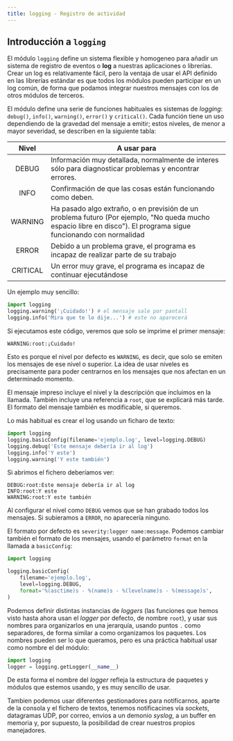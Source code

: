 ```yaml
---
title: logging - Registro de actividad
---
```

## Introducción a `logging`

El módulo `logging` define un sistema flexible y homogeneo para añadir un
sistema de registro de eventos o **log** a nuestras aplicaciones o librerías.
Crear un log es relativamente fácil, pero la ventaja de usar el API definido en
las librerías estándar es que todos los módulos pueden participar en un log
común, de forma que podamos integrar nuestros mensajes con los de otros módulos
de terceros.

El módulo define una serie de funciones habituales es sistemas de *logging*:
`debug()`, `info()`, `warning()`, `error()` y `critical()`.  Cada función tiene
un uso dependiendo de la gravedad del mensaje a emitir; estos niveles, de menor
a mayor severidad, se describen en la siguiente tabla:

| Nivel | A usar para |
|:-----:|-------------|
| DEBUG | Información muy detallada, normalmente de interes sólo para diagnosticar problemas y encontrar errores.
| INFO  | Confirmación de que las cosas están funcionando como deben.
| WARNING | Ha pasado algo extraño, o en previsión de un problema futuro (Por ejemplo, "No queda mucho espacio libre en disco"). El programa sigue funcionando con normalidad |
| ERROR | Debido a un problema grave, el programa es incapaz de realizar parte de su trabajo |
| CRITICAL | Un error muy grave, el programa es incapaz de continuar ejecutándose |

Un ejemplo muy sencillo:

```python
import logging
logging.warning('¡Cuidado!') # el mensaje sale por pantall
logging.info('Mira que te lo dije...') # este no aparecerá
```

Si ejecutamos este código, veremos que solo se imprime el primer
mensaje:

```
WARNING:root:¡Cuidado!
```

Esto es porque el nivel por defecto es `WARNING`, es decir, que solo se emiten
los mensajes de ese nivel o superior. La idea de usar niveles es precisamente
para poder centrarnos en los mensajes que nos afectan en un determinado
momento.

El mensaje impreso incluye el nivel y la descripción que incluimos en la
llamada. También incluye una referencia a `root`, que se explicará más tarde.
El formato del mensaje también es modificable, si queremos.

Lo más habitual es crear el log usando un ficharo de texto:

```python
import logging
logging.basicConfig(filename='ejemplo.log', level=logging.DEBUG)
logging.debug('Este mensaje debería ir al log')
logging.info('Y este')
logging.warning('Y este también')
```

Si abrimos el fichero deberíamos ver:

```
DEBUG:root:Este mensaje debería ir al log
INFO:root:Y este
WARNING:root:Y este también
```

Al configurar el nivel como `DEBUG` vemos que se han grabado todos los
mensajes. Si subieramos a `ERROR`, no aparecería ninguno.

El formato por defecto es `severity:logger name:message`. Podemos cambiar
también el formato de los mensajes, usando el parámetro `format` en la llamada
a `basicConfig`:

```python
import logging

logging.basicConfig(
    filename='ejemplo.log',
    level=logging.DEBUG,
    format='%(asctime)s - %(name)s - %(levelname)s - %(message)s',
)
```

Podemos definir distintas instancias de *loggers* (las funciones que hemos visto
hasta ahora usan el *logger* por defecto, de nombre `root`), y usar sus nombres
para organizarlos en una jerarquía, usando puntos `.` como separadores, de
forma similar a como organizamos los paquetes. Los nombres pueden ser lo que
queramos, pero es una práctica habitual usar como nombre el del módulo:

```python
import logging
logger = logging.getLogger(__name__)
```

De esta forma el nombre del *logger* refleja la estructura de paquetes y
módulos que estemos usando, y es muy sencillo de usar.

Tambien podemos usar diferentes gestionadores para notificarnos, aparte de la
consola y el fichero de textos, tenemos notificacines vía *sockets*, datagramas
UDP, por correo, envios a un demonio *syslog*, a un buffer en memoria y, por
supuesto, la posibilidad de crear nuestros propios manejadores.
